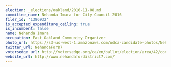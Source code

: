 ```yaml
---
election: _elections/oakland/2016-11-08.md
committee_name: Nehanda Imara for City Council 2016
filer_id: '1386932'
is_accepted_expenditure_ceiling: true
is_incumbent: false
name: Nehanda Imara
occupation: East Oakland Community Organizer
photo_url: https://s3-us-west-1.amazonaws.com/odca-candidate-photos/Nehanda_Imara.png
twitter_url: NehandaForD7
votersedge_url: http://votersedge.org/ca/en/ballot/election/area/42/contests/contest/13238/candidate/130762?&county=Alameda%20County&election_authority_id=1
website_url: http://www.nehandafordistrict7.com/
---
```

